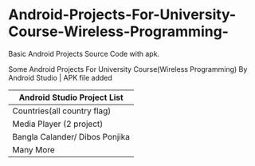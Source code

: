 # Android-Projects-For-University-Course-Wireless-Programming-
Basic Android Projects Source Code with apk.

Some Android Projects For University Course(Wireless Programming) By Android Studio | APK file added

| Android Studio Project List  |
| ------------- | 
| Countries(all country flag) | 
| Media Player (2 project) | 
| Bangla Calander/ Dibos Ponjika  | 
| Many More  | 
